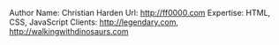 Author Name: Christian Harden
Url: http://ff0000.com
Expertise: HTML, CSS, JavaScript
Clients: http://legendary.com, http://walkingwithdinosaurs.com
